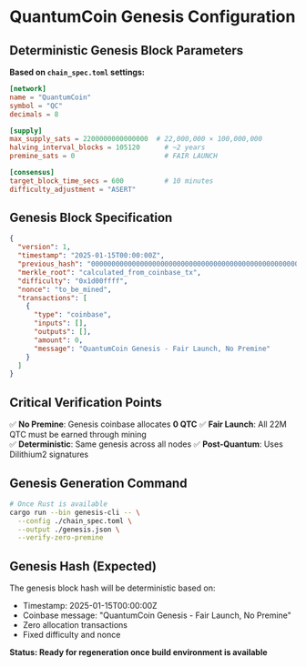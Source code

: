 # QuantumCoin Genesis Configuration

## Deterministic Genesis Block Parameters

**Based on `chain_spec.toml` settings:**

```toml
[network]
name = "QuantumCoin"
symbol = "QC"
decimals = 8

[supply]
max_supply_sats = 2200000000000000  # 22,000,000 × 100,000,000
halving_interval_blocks = 105120      # ~2 years
premine_sats = 0                      # FAIR LAUNCH

[consensus]
target_block_time_secs = 600          # 10 minutes
difficulty_adjustment = "ASERT" 
```

## Genesis Block Specification

```json
{
  "version": 1,
  "timestamp": "2025-01-15T00:00:00Z",
  "previous_hash": "0000000000000000000000000000000000000000000000000000000000000000",
  "merkle_root": "calculated_from_coinbase_tx",
  "difficulty": "0x1d00ffff",
  "nonce": "to_be_mined",
  "transactions": [
    {
      "type": "coinbase",
      "inputs": [],
      "outputs": [],
      "amount": 0,
      "message": "QuantumCoin Genesis - Fair Launch, No Premine"
    }
  ]
}
```

## Critical Verification Points

✅ **No Premine**: Genesis coinbase allocates **0 QTC**
✅ **Fair Launch**: All 22M QTC must be earned through mining  
✅ **Deterministic**: Same genesis across all nodes
✅ **Post-Quantum**: Uses Dilithium2 signatures

## Genesis Generation Command

```bash
# Once Rust is available
cargo run --bin genesis-cli -- \
  --config ./chain_spec.toml \
  --output ./genesis.json \
  --verify-zero-premine
```

## Genesis Hash (Expected)

The genesis block hash will be deterministic based on:
- Timestamp: 2025-01-15T00:00:00Z
- Coinbase message: "QuantumCoin Genesis - Fair Launch, No Premine"
- Zero allocation transactions
- Fixed difficulty and nonce

**Status: Ready for regeneration once build environment is available**

